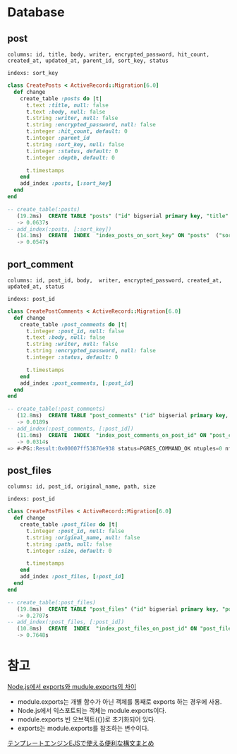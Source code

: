 # Database
## post
`columns: id, title, body, writer, encrypted_password, hit_count, created_at, updated_at, parent_id, sort_key, status`

`indexs: sort_key`

```rb
class CreatePosts < ActiveRecord::Migration[6.0]
  def change
    create_table :posts do |t|
      t.text :title, null: false
      t.text :body, null: false
      t.string :writer, null: false
      t.string :encrypted_password, null: false
      t.integer :hit_count, default: 0
      t.integer :parent_id
      t.string :sort_key, null: false
      t.integer :status, default: 0
      t.integer :depth, default: 0

      t.timestamps
    end
    add_index :posts, [:sort_key]
  end
end
```

```sql
-- create_table(:posts)
   (19.2ms)  CREATE TABLE "posts" ("id" bigserial primary key, "title" text NOT NULL, "body" text NOT NULL, "writer" character varying NOT NULL, "encrypted_password" character varying NOT NULL, "hit_count" integer DEFAULT 0, "parent_id" integer, "sort_key" character varying NOT NULL, "status" integer DEFAULT 0, "depth" integer DEFAULT 0, "created_at" timestamp(6) NOT NULL, "updated_at" timestamp(6) NOT NULL)
   -> 0.0637s
-- add_index(:posts, [:sort_key])
   (14.1ms)  CREATE  INDEX  "index_posts_on_sort_key" ON "posts"  ("sort_key")
   -> 0.0547s
```

## port_comment

`columns: id, post_id, body,  writer, encrypted_password, created_at, updated_at, status`

`indexs: post_id`

```rb
class CreatePostComments < ActiveRecord::Migration[6.0]
  def change
    create_table :post_comments do |t|
      t.integer :post_id, null: false
      t.text :body, null: false
      t.string :writer, null: false
      t.string :encrypted_password, null: false
      t.integer :status, default: 0

      t.timestamps
    end
    add_index :post_comments, [:post_id]
  end
end
```

```sql
-- create_table(:post_comments)
   (12.8ms)  CREATE TABLE "post_comments" ("id" bigserial primary key, "post_id" integer NOT NULL, "body" text NOT NULL, "writer" character varying NOT NULL, "encrypted_password" character varying NOT NULL, "status" integer DEFAULT 0, "created_at" timestamp(6) NOT NULL, "updated_at" timestamp(6) NOT NULL)
   -> 0.0189s
-- add_index(:post_comments, [:post_id])
   (11.6ms)  CREATE  INDEX  "index_post_comments_on_post_id" ON "post_comments"  ("post_id")
   -> 0.0314s
=> #<PG::Result:0x00007ff53876e938 status=PGRES_COMMAND_OK ntuples=0 nfields=0 cmd_tuples=0>
```

## post_files

`columns: id, post_id, original_name, path, size`

`indexs: post_id`

```rb
class CreatePostFiles < ActiveRecord::Migration[6.0]
  def change
    create_table :post_files do |t|
      t.integer :post_id, null: false
      t.string :original_name, null: false
      t.string :path, null: false
      t.integer :size, default: 0

      t.timestamps
    end
    add_index :post_files, [:post_id]
  end
end
```

```sql
-- create_table(:post_files)
   (19.8ms)  CREATE TABLE "post_files" ("id" bigserial primary key, "post_id" integer NOT NULL, "original_name" character varying NOT NULL, "path" character varying NOT NULL, "size" integer DEFAULT 0, "created_at" timestamp(6) NOT NULL, "updated_at" timestamp(6) NOT NULL)
   -> 0.2707s
-- add_index(:post_files, [:post_id])
   (10.8ms)  CREATE  INDEX  "index_post_files_on_post_id" ON "post_files"  ("post_id")
   -> 0.7648s
```

# 참고
[Node.js에서 exports와 mudule.exports의 차이](http://happinessoncode.com/2018/05/20/nodejs-exports-and-module-exports/)

- module.exports는 개별 함수가 아닌 객체를 통째로 exports 하는 경우에 사용.
- Node.js에서 익스포트되는 객체는 module.exports이다.
- module.exports 빈 오브젝트({})로 초기화되어 있다.
- exports는 module.exports를 참조하는 변수이다.


[テンプレートエンジンEJSで使える便利な構文まとめ](https://qiita.com/y_hokkey/items/31f1daa6cecb5f4ea4c9)
